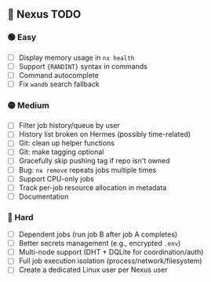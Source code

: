 ## 🚧 Nexus TODO

### 🟢 Easy

- [ ] Display memory usage in `nx health`
- [ ] Support `{RANDINT}` syntax in commands
- [ ] Command autocomplete
- [ ] Fix `wandb` search fallback

### 🟡 Medium

- [ ] Filter job history/queue by user
- [ ] History list broken on Hermes (possibly time-related)
- [ ] Git: clean up helper functions
- [ ] Git: make tagging optional
- [ ] Gracefully skip pushing tag if repo isn't owned
- [ ] Bug: `nx remove` repeats jobs multiple times
- [ ] Support CPU-only jobs
- [ ] Track per-job resource allocation in metadata
- [ ] Documentation

### 🔴 Hard

- [ ] Dependent jobs (run job B after job A completes)
- [ ] Better secrets management (e.g., encrypted `.env`)
- [ ] Multi-node support (DHT + DQLite for coordination/auth)
- [ ] Full job execution isolation (process/network/filesystem)
- [ ] Create a dedicated Linux user per Nexus user
